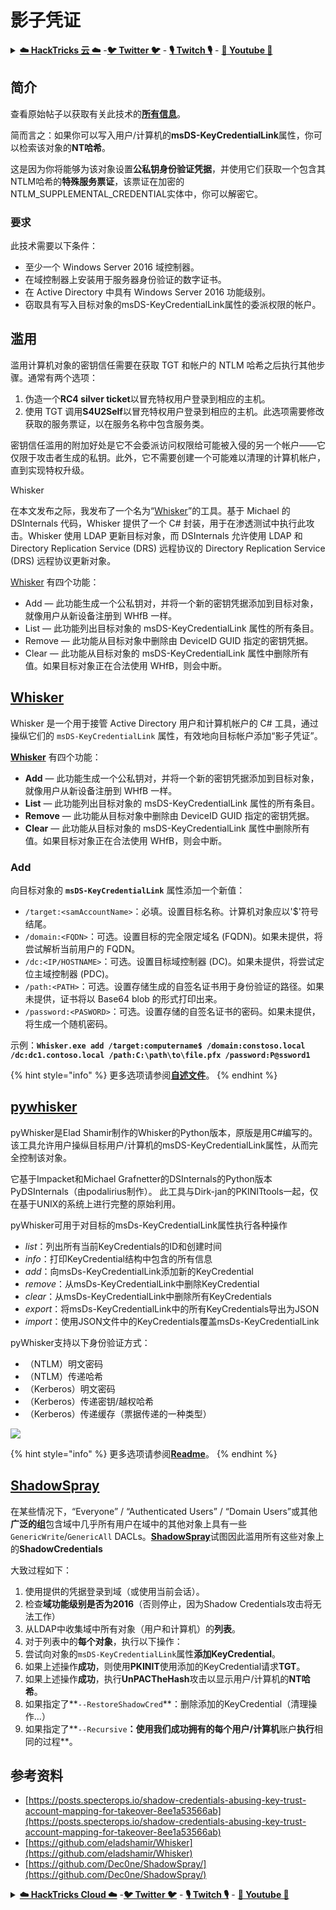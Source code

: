 # 影子凭证

<details>

<summary><a href="https://cloud.hacktricks.xyz/pentesting-cloud/pentesting-cloud-methodology"><strong>☁️ HackTricks 云 ☁️</strong></a> -<a href="https://twitter.com/hacktricks_live"><strong>🐦 Twitter 🐦</strong></a> - <a href="https://www.twitch.tv/hacktricks_live/schedule"><strong>🎙️ Twitch 🎙️</strong></a> - <a href="https://www.youtube.com/@hacktricks_LIVE"><strong>🎥 Youtube 🎥</strong></a></summary>

* 你在一家**网络安全公司**工作吗？你想在 HackTricks 中看到你的**公司广告**吗？或者你想要**获取最新版本的 PEASS 或下载 PDF 格式的 HackTricks**吗？请查看[**订阅计划**](https://github.com/sponsors/carlospolop)！
* 发现我们的独家[**NFTs**](https://opensea.io/collection/the-peass-family)收藏品——[**The PEASS Family**](https://opensea.io/collection/the-peass-family)
* 获取[**官方 PEASS & HackTricks 商品**](https://peass.creator-spring.com)
* **加入**[**💬**](https://emojipedia.org/speech-balloon/) [**Discord 群组**](https://discord.gg/hRep4RUj7f) 或 [**Telegram 群组**](https://t.me/peass)，或者**关注**我在**Twitter**上的[**🐦**](https://github.com/carlospolop/hacktricks/tree/7af18b62b3bdc423e11444677a6a73d4043511e9/\[https:/emojipedia.org/bird/README.md)[**@carlospolopm**](https://twitter.com/hacktricks_live)**。**
* **通过向[hacktricks 仓库](https://github.com/carlospolop/hacktricks)和[hacktricks-cloud 仓库](https://github.com/carlospolop/hacktricks-cloud)提交 PR 来分享你的黑客技巧**。

</details>

## 简介 <a href="#3f17" id="3f17"></a>

查看原始帖子以获取有关此技术的[**所有信息**](https://posts.specterops.io/shadow-credentials-abusing-key-trust-account-mapping-for-takeover-8ee1a53566ab)。

简而言之：如果你可以写入用户/计算机的**msDS-KeyCredentialLink**属性，你可以检索该对象的**NT哈希**。

这是因为你将能够为该对象设置**公私钥身份验证凭据**，并使用它们获取一个包含其NTLM哈希的**特殊服务票证**，该票证在加密的NTLM\_SUPPLEMENTAL\_CREDENTIAL实体中，你可以解密它。

### 要求 <a href="#2de4" id="2de4"></a>

此技术需要以下条件：

* 至少一个 Windows Server 2016 域控制器。
* 在域控制器上安装用于服务器身份验证的数字证书。
* 在 Active Directory 中具有 Windows Server 2016 功能级别。
* 窃取具有写入目标对象的msDS-KeyCredentialLink属性的委派权限的帐户。

## 滥用

滥用计算机对象的密钥信任需要在获取 TGT 和帐户的 NTLM 哈希之后执行其他步骤。通常有两个选项：

1. 伪造一个**RC4 silver ticket**以冒充特权用户登录到相应的主机。
2. 使用 TGT 调用**S4U2Self**以冒充特权用户登录到相应的主机。此选项需要修改获取的服务票证，以在服务名称中包含服务类。

密钥信任滥用的附加好处是它不会委派访问权限给可能被入侵的另一个帐户——它仅限于攻击者生成的私钥。此外，它不需要创建一个可能难以清理的计算机帐户，直到实现特权升级。

Whisker

在本文发布之际，我发布了一个名为“[Whisker](https://github.com/eladshamir/Whisker)”的工具。基于 Michael 的 DSInternals 代码，Whisker 提供了一个 C# 封装，用于在渗透测试中执行此攻击。Whisker 使用 LDAP 更新目标对象，而 DSInternals 允许使用 LDAP 和 Directory Replication Service (DRS) 远程协议的 Directory Replication Service (DRS) 远程协议更新对象。

[Whisker](https://github.com/eladshamir/Whisker) 有四个功能：

* Add — 此功能生成一个公私钥对，并将一个新的密钥凭据添加到目标对象，就像用户从新设备注册到 WHfB 一样。
* List — 此功能列出目标对象的 msDS-KeyCredentialLink 属性的所有条目。
* Remove — 此功能从目标对象中删除由 DeviceID GUID 指定的密钥凭据。
* Clear — 此功能从目标对象的 msDS-KeyCredentialLink 属性中删除所有值。如果目标对象正在合法使用 WHfB，则会中断。

## [Whisker](https://github.com/eladshamir/Whisker) <a href="#7e2e" id="7e2e"></a>

Whisker 是一个用于接管 Active Directory 用户和计算机帐户的 C# 工具，通过操纵它们的 `msDS-KeyCredentialLink` 属性，有效地向目标帐户添加“影子凭证”。

[**Whisker**](https://github.com/eladshamir/Whisker) 有四个功能：

* **Add** — 此功能生成一个公私钥对，并将一个新的密钥凭据添加到目标对象，就像用户从新设备注册到 WHfB 一样。
* **List** — 此功能列出目标对象的 msDS-KeyCredentialLink 属性的所有条目。
* **Remove** — 此功能从目标对象中删除由 DeviceID GUID 指定的密钥凭据。
* **Clear** — 此功能从目标对象的 msDS-KeyCredentialLink 属性中删除所有值。如果目标对象正在合法使用 WHfB，则会中断。

### Add

向目标对象的 **`msDS-KeyCredentialLink`** 属性添加一个新值：

* `/target:<samAccountName>`：必填。设置目标名称。计算机对象应以'$'符号结尾。
* `/domain:<FQDN>`：可选。设置目标的完全限定域名 (FQDN)。如果未提供，将尝试解析当前用户的 FQDN。
* `/dc:<IP/HOSTNAME>`：可选。设置目标域控制器 (DC)。如果未提供，将尝试定位主域控制器 (PDC)。
* `/path:<PATH>`：可选。设置存储生成的自签名证书用于身份验证的路径。如果未提供，证书将以 Base64 blob 的形式打印出来。
* `/password:<PASWORD>`：可选。设置存储的自签名证书的密码。如果未提供，将生成一个随机密码。

示例：**`Whisker.exe add /target:computername$ /domain:constoso.local /dc:dc1.contoso.local /path:C:\path\to\file.pfx /password:P@ssword1`**

{% hint style="info" %}
更多选项请参阅[**自述文件**](https://github.com/eladshamir/Whisker)。
{% endhint %}
## [pywhisker](https://github.com/ShutdownRepo/pywhisker) <a href="#7e2e" id="7e2e"></a>

pyWhisker是Elad Shamir制作的Whisker的Python版本，原版是用C#编写的。该工具允许用户操纵目标用户/计算机的msDS-KeyCredentialLink属性，从而完全控制该对象。

它基于Impacket和Michael Grafnetter的DSInternals的Python版本PyDSInternals（由podalirius制作）。
此工具与Dirk-jan的PKINITtools一起，仅在基于UNIX的系统上进行完整的原始利用。

pyWhisker可用于对目标的msDs-KeyCredentialLink属性执行各种操作

- *list*：列出所有当前KeyCredentials的ID和创建时间
- *info*：打印KeyCredential结构中包含的所有信息
- *add*：向msDs-KeyCredentialLink添加新的KeyCredential
- *remove*：从msDs-KeyCredentialLink中删除KeyCredential
- *clear*：从msDs-KeyCredentialLink中删除所有KeyCredentials
- *export*：将msDs-KeyCredentialLink中的所有KeyCredentials导出为JSON
- *import*：使用JSON文件中的KeyCredentials覆盖msDs-KeyCredentialLink


pyWhisker支持以下身份验证方式：
- （NTLM）明文密码
- （NTLM）传递哈希
- （Kerberos）明文密码
- （Kerberos）传递密钥/越权哈希
- （Kerberos）传递缓存（票据传递的一种类型）

![](https://github.com/ShutdownRepo/pywhisker/blob/main/.assets/add_pfx.png)


{% hint style="info" %}
更多选项请参阅[**Readme**](https://github.com/ShutdownRepo/pywhisker)。
{% endhint %}

## [ShadowSpray](https://github.com/Dec0ne/ShadowSpray/)

在某些情况下，“Everyone” / “Authenticated Users” / “Domain Users”或其他**广泛的组**包含域中几乎所有用户在域中的其他对象上具有一些`GenericWrite`/`GenericAll` DACLs。[**ShadowSpray**](https://github.com/Dec0ne/ShadowSpray/)试图因此滥用所有这些对象上的**ShadowCredentials**

大致过程如下：

1. 使用提供的凭据登录到域（或使用当前会话）。
2. 检查**域功能级别是否为2016**（否则停止，因为Shadow Credentials攻击将无法工作）
3. 从LDAP中收集域中所有对象（用户和计算机）的**列表**。
4. 对于列表中的**每个对象**，执行以下操作：
1. 尝试向对象的`msDS-KeyCredentialLink`属性**添加KeyCredential**。
2. 如果上述操作**成功**，则使用**PKINIT**使用添加的KeyCredential请求**TGT**。
3. 如果上述操作**成功**，执行**UnPACTheHash**攻击以显示用户/计算机的**NT哈希**。
4. 如果指定了**`--RestoreShadowCred`**：删除添加的KeyCredential（清理操作...）
5. 如果指定了**`--Recursive`**：使用我们成功拥有的每个用户/计算机**账户**执行**相同的过程**。

## 参考资料

* [https://posts.specterops.io/shadow-credentials-abusing-key-trust-account-mapping-for-takeover-8ee1a53566ab](https://posts.specterops.io/shadow-credentials-abusing-key-trust-account-mapping-for-takeover-8ee1a53566ab)
* [https://github.com/eladshamir/Whisker](https://github.com/eladshamir/Whisker)
* [https://github.com/Dec0ne/ShadowSpray/](https://github.com/Dec0ne/ShadowSpray/)

<details>

<summary><a href="https://cloud.hacktricks.xyz/pentesting-cloud/pentesting-cloud-methodology"><strong>☁️ HackTricks Cloud ☁️</strong></a> -<a href="https://twitter.com/hacktricks_live"><strong>🐦 Twitter 🐦</strong></a> - <a href="https://www.twitch.tv/hacktricks_live/schedule"><strong>🎙️ Twitch 🎙️</strong></a> - <a href="https://www.youtube.com/@hacktricks_LIVE"><strong>🎥 Youtube 🎥</strong></a></summary>

* 你在**网络安全公司**工作吗？想要在HackTricks中看到你的**公司广告**吗？或者想要获得**PEASS的最新版本或下载PDF格式的HackTricks**吗？请查看[**SUBSCRIPTION PLANS**](https://github.com/sponsors/carlospolop)！
* 发现我们的独家[NFTs](https://opensea.io/collection/the-peass-family)收藏品[**The PEASS Family**](https://opensea.io/collection/the-peass-family)
* 获得[**官方PEASS和HackTricks周边产品**](https://peass.creator-spring.com)
* **加入**[**💬**](https://emojipedia.org/speech-balloon/) [**Discord群组**](https://discord.gg/hRep4RUj7f)或[**电报群组**](https://t.me/peass)，或在**Twitter**上**关注**我[**🐦**](https://github.com/carlospolop/hacktricks/tree/7af18b62b3bdc423e11444677a6a73d4043511e9/\[https:/emojipedia.org/bird/README.md)[**@carlospolopm**](https://twitter.com/hacktricks_live)**。**
* **通过向[hacktricks repo](https://github.com/carlospolop/hacktricks)和[hacktricks-cloud repo](https://github.com/carlospolop/hacktricks-cloud)提交PR来分享你的黑客技巧**。

</details>
